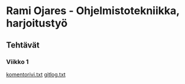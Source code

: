 # Rami Ojares - Ohjelmistotekniikka, harjoitustyö
## Tehtävät
### Viikko 1
[komentorivi.txt](https://github.com/rojares/ot-harjoitustyo/blob/master/laskarit/viikko1/komentorivi.txt)
[gitlog.txt](https://github.com/rojares/ot-harjoitustyo/blob/master/laskarit/viikko1/gitlog.txt)
